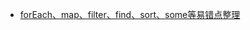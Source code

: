 - [forEach、map、filter、find、sort、some等易错点整理](https://juejin.cn/post/6844903814030426125?utm_source=gold_browser_extension%3Futm_source%3Dgold_browser_extension)